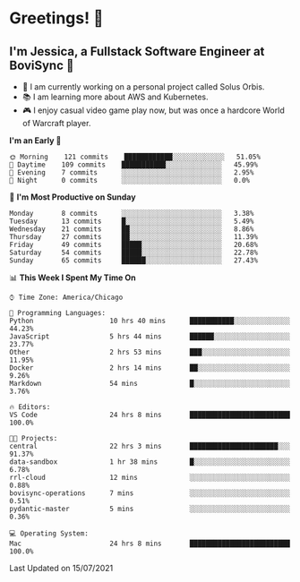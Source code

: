 # Greetings! 🧠

## I'm Jessica, a Fullstack Software Engineer at BoviSync 🐄

- 🌟 I am currently working on a personal project called Solus Orbis.
- 📚 I am learning more about AWS and Kubernetes.
- 🎮 I enjoy casual video game play now, but was once a hardcore World of Warcraft player.

<!--START_SECTION:waka-->
**I'm an Early 🐤** 

```text
🌞 Morning    121 commits    ████████████░░░░░░░░░░░░░   51.05% 
🌆 Daytime    109 commits    ███████████░░░░░░░░░░░░░░   45.99% 
🌃 Evening    7 commits      ░░░░░░░░░░░░░░░░░░░░░░░░░   2.95% 
🌙 Night      0 commits      ░░░░░░░░░░░░░░░░░░░░░░░░░   0.0%

```
📅 **I'm Most Productive on Sunday** 

```text
Monday       8 commits      ░░░░░░░░░░░░░░░░░░░░░░░░░   3.38% 
Tuesday      13 commits     █░░░░░░░░░░░░░░░░░░░░░░░░   5.49% 
Wednesday    21 commits     ██░░░░░░░░░░░░░░░░░░░░░░░   8.86% 
Thursday     27 commits     ██░░░░░░░░░░░░░░░░░░░░░░░   11.39% 
Friday       49 commits     █████░░░░░░░░░░░░░░░░░░░░   20.68% 
Saturday     54 commits     █████░░░░░░░░░░░░░░░░░░░░   22.78% 
Sunday       65 commits     ██████░░░░░░░░░░░░░░░░░░░   27.43%

```


📊 **This Week I Spent My Time On** 

```text
⌚︎ Time Zone: America/Chicago

💬 Programming Languages: 
Python                   10 hrs 40 mins      ███████████░░░░░░░░░░░░░░   44.23% 
JavaScript               5 hrs 44 mins       ██████░░░░░░░░░░░░░░░░░░░   23.77% 
Other                    2 hrs 53 mins       ███░░░░░░░░░░░░░░░░░░░░░░   11.95% 
Docker                   2 hrs 14 mins       ██░░░░░░░░░░░░░░░░░░░░░░░   9.26% 
Markdown                 54 mins             █░░░░░░░░░░░░░░░░░░░░░░░░   3.76%

🔥 Editors: 
VS Code                  24 hrs 8 mins       █████████████████████████   100.0%

🐱‍💻 Projects: 
central                  22 hrs 3 mins       ██████████████████████░░░   91.37% 
data-sandbox             1 hr 38 mins        █░░░░░░░░░░░░░░░░░░░░░░░░   6.78% 
rrl-cloud                12 mins             ░░░░░░░░░░░░░░░░░░░░░░░░░   0.88% 
bovisync-operations      7 mins              ░░░░░░░░░░░░░░░░░░░░░░░░░   0.51% 
pydantic-master          5 mins              ░░░░░░░░░░░░░░░░░░░░░░░░░   0.36%

💻 Operating System: 
Mac                      24 hrs 8 mins       █████████████████████████   100.0%

```


 Last Updated on 15/07/2021
<!--END_SECTION:waka-->

<!--
**jessikuh/jessikuh** is a ✨ _special_ ✨ repository because its `README.md` (this file) appears on your GitHub profile.

Here are some ideas to get you started:

- 🔭 I’m currently working on ...
- 🌱 I’m currently learning ...
- 👯 I’m looking to collaborate on ...
- 🤔 I’m looking for help with ...
- 💬 Ask me about ...
- 📫 How to reach me: ...
- 😄 Pronouns: ...
- ⚡ Fun fact: ...
-->
